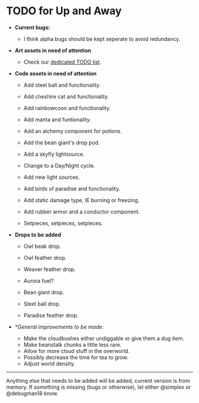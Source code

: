 # TODO for Up and Away

+ **Current bugs:**

	+ I think alpha bugs should be kept seperate to avoid redundancy.

+ **Art assets in need of attention**

	+ Check our [dedicated TODO list](TODO_ART.md).

+ **Code assets in need of attention**

	+ Add steel ball and functionality.

	+ Add cheshire cat and functionality.

	+ Add rainbowcoon and functionality.

	+ Add manta and funtionality.

	+ Add an alchemy component for potions.

	+ Add the bean giant's drop pod.

	+ Add a skyfly lightsource.

	+ Change to a Day/Night cycle.

	+ Add new light sources.

	+ Add birds of paradise and functionality.

	+ Add static damage type, IE burning or freezing.

	+ Add rubber armor and a conductor component.

	+ Setpieces, setpieces, setpieces.

+ **Drops to be added**

	+ Owl beak drop.

	+ Owl feather drop.

	+ Weaver feather drop.

	+ Aurora fuel?

	+ Bean giant drop.

	+ Steel ball drop.

	+ Paradise feather drop.

+ **General improvements to be made:*

	+ Make the cloudbushes either undiggable or give them a dug item.
	+ Make beanstalk chunks a little less rare.
	+ Allow for more cloud stuff in the overworld.
	+ Possibly decrease the time for tea to grow.
	+ Adjust world density.

******

Anything else that needs to be added will be added, current version is from memory. 
If something is missing (bugs or otherwise), let either @simplex or @debugman18 know.

<!--
vim: ft=markdown nofoldenable
-->
